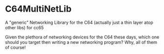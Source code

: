# C64MultiNetLib
A "generic" Networking Library for the C64 (actually just a thin layer atop other libs) for cc65

Given the plethora of networking devices for the C64 these days, which one should you target then writing a new networking program?  Why, all of them of course!
